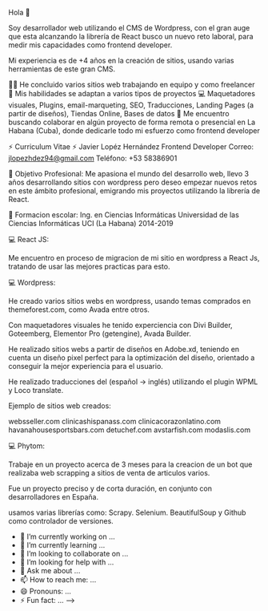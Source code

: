Hola 👋

Soy desarrollador web utilizando el CMS de Wordpress, con el gran auge que esta alcanzando la librería de React busco un nuevo reto laboral, para medir mis capacidades como frontend developer.

Mi experiencia es de +4 años en la creación de sitios, usando varias herramientas de este gran CMS.

👨‍💻 He concluido varios sitios web trabajando en equipo y como freelancer
💯 Mis habilidades se adaptan a varios tipos de proyectos
💻 Maquetadores visuales, Plugins, email-marqueting, SEO, Traducciones, Landing Pages (a partir de diseños), Tiendas Online, Bases de datos
👯 Me encuentro buscando colaborar en algún proyecto de forma remota o presencial en La Habana (Cuba), donde dedicarle todo mi esfuerzo como frontend developer

⚡ Curriculum Vitae ⚡
Javier Lopéz Hernández
Frontend Developer
Correo: jlopezhdez94@gmail.com
Teléfono: +53 58386901

🤔 Objetivo Profesional: Me apasiona el mundo del desarrollo web, llevo 3 años desarrollando sitios con wordpress pero deseo empezar nuevos retos en este ámbito profesional, emigrando mis proyectos utilizando la librería de React.

👯 Formacion escolar: Ing. en Ciencias Informáticas Universidad de las Ciencias Informáticas UCI (La Habana) 2014-2019


💻 React JS:

Me encuentro en proceso de migracion de mi sitio en wordpress a React Js, tratando de usar las mejores practicas para esto.

💻 Wordpress:

He creado varios sitios webs en wordpress, usando temas comprados en themeforest.com, como Avada entre otros.

Con maquetadores visuales he tenido experciencia con Divi Builder, Goteemberg, Elementor Pro (getengine), Avada Builder.

He realizado sitios webs a partir de diseños en Adobe.xd, teniendo en cuenta un diseño pixel perfect para la optimización del diseño, orientado a conseguir la mejor experiencia para el usuario.

He realizado traducciones del (español -> inglés) utilizando el plugin WPML y Loco translate.

Ejemplo de sitios web creados:

websseller.com
clinicashispanass.com
clinicacorazonlatino.com
havanahousesportsbars.com
detuchef.com
avstarfish.com
modaslis.com

💻 Phytom:

Trabaje en un proyecto acerca de 3 meses para la creacion de un bot que realizaba web scrapping a sitios de venta de articulos varios.

Fue un proyecto preciso y de corta duración, en conjunto con desarrolladores en España.

usamos varias librerías como: Scrapy. Selenium. BeautifulSoup y Github como controlador de versiones.


- 🔭 I’m currently working on ...
- 🌱 I’m currently learning ...
- 👯 I’m looking to collaborate on ...
- 🤔 I’m looking for help with ...
- 💬 Ask me about ...
- 📫 How to reach me: ...
- 😄 Pronouns: ...
- ⚡ Fun fact: ...
-->
